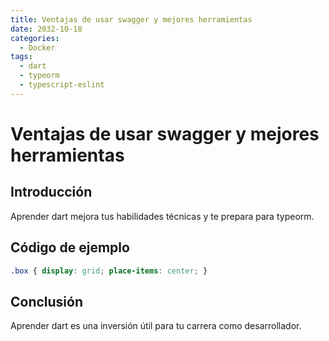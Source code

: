 ```yaml
---
title: Ventajas de usar swagger y mejores herramientas
date: 2032-10-18
categories:
  - Docker
tags:
  - dart
  - typeorm
  - typescript-eslint
---
```


# Ventajas de usar swagger y mejores herramientas

## Introducción

Aprender dart mejora tus habilidades técnicas y te prepara para typeorm.

## Código de ejemplo

```css
.box { display: grid; place-items: center; }
```

## Conclusión

Aprender dart es una inversión útil para tu carrera como desarrollador.